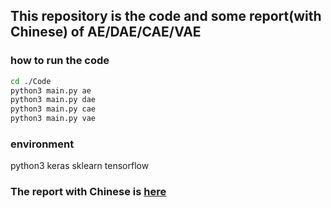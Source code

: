 ## This repository is the code and some report(with Chinese) of AE/DAE/CAE/VAE

### how to run the code 

```bash
cd ./Code
python3 main.py ae 
python3 main.py dae 
python3 main.py cae 
python3 main.py vae 
```

### environment 

python3 
keras
sklearn
tensorflow

### The report with Chinese is [here](./Report.md) 

